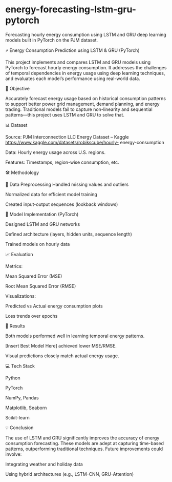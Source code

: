 # energy-forecasting-lstm-gru-pytorch
Forecasting hourly energy consumption using LSTM and GRU deep learning models built in PyTorch on the PJM dataset.


⚡ Energy Consumption Prediction using LSTM & GRU (PyTorch)

This project implements and compares LSTM and GRU models using PyTorch to forecast hourly energy consumption. It addresses the challenges of temporal dependencies in energy usage using deep learning techniques, and evaluates each model’s performance using real-world data.

🎯 Objective

Accurately forecast energy usage based on historical consumption patterns to support better power grid management, demand planning, and energy trading. Traditional models fail to capture non-linearity and sequential patterns—this project uses LSTM and GRU to solve that.

📊 Dataset

Source: PJM Interconnection LLC Energy Dataset – Kaggle
https://www.kaggle.com/datasets/robikscube/hourly-
energy-consumption

Data: Hourly energy usage across U.S. regions.

Features: Timestamps, region-wise consumption, etc.

🛠️ Methodology

🔧 Data Preprocessing
Handled missing values and outliers

Normalized data for efficient model training

Created input-output sequences (lookback windows)

🧠 Model Implementation (PyTorch)

Designed LSTM and GRU networks

Defined architecture (layers, hidden units, sequence length)

Trained models on hourly data

📈 Evaluation

Metrics:

Mean Squared Error (MSE)

Root Mean Squared Error (RMSE)

Visualizations:

Predicted vs Actual energy consumption plots

Loss trends over epochs

🧪 Results

Both models performed well in learning temporal energy patterns.

[Insert Best Model Here] achieved lower MSE/RMSE.

Visual predictions closely match actual energy usage.

💻 Tech Stack

Python

PyTorch

NumPy, Pandas

Matplotlib, Seaborn

Scikit-learn

💡 Conclusion

The use of LSTM and GRU significantly improves the accuracy of energy consumption forecasting. These models are adept at capturing time-based patterns, outperforming traditional techniques. Future improvements could involve:

Integrating weather and holiday data

Using hybrid architectures (e.g., LSTM-CNN, GRU-Attention)



